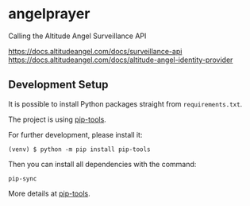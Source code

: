 # angelprayer
Calling the Altitude Angel Surveillance API

https://docs.altitudeangel.com/docs/surveillance-api
https://docs.altitudeangel.com/docs/altitude-angel-identity-provider


## Development Setup

It is possible to install Python packages straight from `requirements.txt`.

The project is using [pip-tools](https://github.com/jazzband/pip-tools).

For further development, please install it:

`(venv) $ python -m pip install pip-tools`

Then you can install all dependencies with the command:

`pip-sync`

More details at [pip-tools](https://github.com/jazzband/pip-tools).

